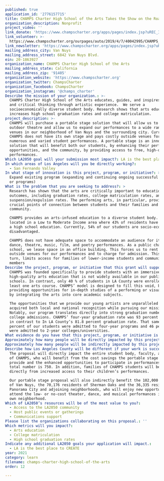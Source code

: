 ```yaml
---
published: true
application_id: '2776157715'
title: CHAMPS Charter High School of the Arts Takes the Show on the Road
organization_description: Nonprofit
project_video: ''
link_donate: 'https://www.champscharter.org/apps/pages/index.jsp?uREC_ID=400708&type=d'
link_volunteer: >-
  https://www.champscharter.org/ourpages/auto/2019/4/7/40042995/CHAMPS_Volunteer_Handbook_2016-17.pdf
link_newsletter: 'https://www.champscharter.org/apps/pages/index.jsp?uREC_ID=442526&type=d'
mailing_address_city: Van Nuys
mailing_address_street: 6842 Van Nuys Blvd.
ein: 20-1863927
organization_name: CHAMPS Charter High School of the Arts
mailing_address_state: California
mailing_address_zip: '91405'
organization_website: 'https://www.champscharter.org'
organization_twitter: ChampsCharter
organization_facebook: ChampsCharter
organization_instagram: '@champs_charter'
Describe the mission of your organization.: >-
  CHAMPS Charter High School of the Arts educates, guides, and inspires creative
  and critical thinking through artistic experience.  We serve a
  socioeconomically diverse student body. Research shows that arts education
  increases high school graduation rates and college matriculation. 
project_description: >-
  CHAMPS will purchase a portable stage solution that will allow us to set up an
  outdoor theatre and allow us to expand our performances to a wide range of
  venues in our neighborhood of Van Nuys and the surrounding city. Currently,
  CHAMPS does not have its own stage and pays costly outside venues for our
  numerous and varied student performances. A portable stage is an innovative
  solution that will benefit both our students, by enhancing their performance
  opportunities, and the community, by providing access to free, high-quality
  performances. 
Which LA2050 goal will your submission most impact?: LA is the best place to LEARN
In which areas of Los Angeles will you be directly working?:
  - San Fernando Valley
In what stage of innovation is this project, program, or initiative?: >-
  Expand existing program (expanding and continuing ongoing successful projects
  or programs)
What is the problem that you are seeking to address?: >
  Research has shown that the arts are critically important to educational
  outcomes, including graduation rates, college matriculation rates, and
  suspension/expulsion rates. The performing arts, in particular, provide
  crucial points of connection between students and their families and
  community. 

  CHAMPS provides an arts-infused education to a diverse student body. We are
  located in a Low to Moderate Income area where 43% of residents have less than
  a high school education. Currently, 54% of our students are socio-economically
  disadvantaged. 

  CHAMPS does not have adequate space to accommodate an audience for its many
  dance, theatre, music, film, and poetry performances. As a public charter
  school, we lease space in an office building. This forces us to rent costly
  outside venues for our performances and to charge for admission. This, in
  turn, limits access for families of lower-income students and community
  members
Describe the project, program, or initiative that this grant will support to address the problem identified.: >
  CHAMPS was founded specifically to provide students with an immersive,
  high-quality arts education that is not widely available in our public
  schools. In contrast, only 40 % of students in LA County were enrolled in at
  least one arts course. CHAMPS’ model is designed to fill this void, both by
  providing opportunities for in-depth studies of a performing or visual art and
  by integrating the arts into core academic subjects. 

  The opportunities that we provide our young artists are unparalleled as we’ve
  acquired both local and national recognition while pursuing our mission.
  Notably, our program translates directly into strong graduation numbers and
  college admissions. CHAMPS’ four-year graduation rate was 93 percent in 2019,
  in contrast to In LA County’s 81.8 percent graduation rate. That same year, 52
  percent of our students were admitted to four-year programs and 46 percent
  were admitted to 2-year colleges/universities. 
What evidence do you have that this project, program, or initiative is or will be successful, and how will you define and measure success?: "We define success for our portable stage project on two fronts: benefit to the school and benefit to the community. The school will benefit through enhanced performance opportunities, increased school spirit, and reduced cost for performance venues. The community will benefit from increased access to our school performances and outreach programs.\nSpecific metrics for success include:\n*\tRevenue savings. CHAMPS currently spends $25,000 annually for venue rentals. We expect to be able to decrease that amount by at least half with a portable stage solution.\n*\tIncreased attendance at performances by students’ families, particularly lower-income families. Not having to pay rental fees means not having to charge as much (or at all) for attendance, and having more performances at the school eliminates transportation challenges for our families.\n*\tIncreased attendance at performances by members of the community. A portable stage solution allows us to hold more performances in Van Nuys (instead of more distant venues) and increases the desirability of the events for community members. \n*\tIncreased visibility for the school and community interest in the arts. More, and higher-quality, performances for our community will help local families learn about our school. They will inspire children and parents to consider participation in the arts, through enrollment at CHAMPS or otherwise. \n"
Approximately how many people will be directly impacted by this project, program, or initiative?: '750'
Approximately how many people will be indirectly impacted by this project, program, or initiative?: '208511'
Describe how Los Angeles County will be different if your work is successful.: >
  The proposal will directly impact the entire student body, faculty, and staff
  of CHAMPS, who will benefit from the cost savings the portable stage will
  provide and the enhanced opportunities to participate in performances. That
  total number is 750. In addition, families of CHAMPS students will benefit
  directly from increased access to their children’s performances. 

  Our portable stage proposal will also indirectly benefit the 102,000 residents
  of Van Nuys, the 70,176 residents of Sherman Oaks and the 36,335 residents of
  Panorama City and adjoining neighborhoods, who will enjoy new opportunities to
  attend the low- or no-cost theater, dance, and musical performances in their
  own neighborhood. 
Which of LA2050’s resources will be of the most value to you?:
  - Access to the LA2050 community
  - Host public events or gatherings
  - Communications support
Please list the organizations collaborating on this proposal.: ''
Which metrics will you impact?:
  - Arts education
  - College matriculation
  - High school graduation rates
Indicate any additional LA2050 goals your application will impact.:
  - LA is the best place to CREATE
year: 2021
category: learn
filename: champs-charter-high-school-of-the-arts
order: 12

---
```

